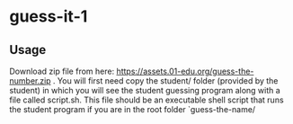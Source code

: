 # guess-it-1

## Usage

Download zip file from here: https://assets.01-edu.org/guess-the-number.zip . You will first need copy the student/ folder (provided by the student) in which you will see the student guessing program along with a file called script.sh. This file should be an executable shell script that runs the student program if you are in the root folder `guess-the-name/